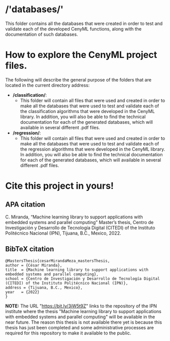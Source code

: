 # /'databases/'
This folder contains all the databases that were created in order to test and validate each of the developed CenyML functions, along with the documentation of such databases.

# How to explore the CenyML project files.
The following will describe the general purpose of the folders that are located in the current directory address:

- **/classification/**:
    - This folder will contain all files that were used and created in order to make all the databases that were used to test and validate each of the classification algorithms that were developed in the CenyML library. In addition, you will also be able to find the technical documentation for each of the generated databases, which will available in several different .pdf files.
- **/regression/**:
    - This folder will contain all files that were used and created in order to make all the databases that were used to test and validate each of the regression algorithms that were developed in the CenyML library. In addition, you will also be able to find the technical documentation for each of the generated databases, which will available in several different .pdf files.

# Cite this project in yours!

## APA citation
 C. Miranda, “Machine learning library to support applications with embedded systems and parallel computing” Master’s thesis, Centro de Investigación y Desarrollo de Tecnología Digital (CITEDI) of the Instituto Politécnico Nacional (IPN), Tijuana, B.C., Mexico, 2022.

## BibTeX citation
```$bibtex
@MastersThesis{cesarMirandaMeza_mastersThesis,
author = {César Miranda},
title  = {Machine learning library to support applications with embedded systems and parallel computing},
school = {Centro de Investigación y Desarrollo de Tecnología Digital (CITEDI) of the Instituto Politécnico Nacional (IPN)},
address = {Tijuana, B.C., Mexico},
year   = {2022}
}
```

**NOTE:** The URL "https://bit.ly/3iW5t9Z" links to the repository of the IPN institute where the thesis "Machine learning library to support applications with embedded systems and parallel computing" will be available in the near future. The reason this thesis is not available there yet is because this thesis has just been completed and some administrative processes are required for this repository to make it available to the public.
